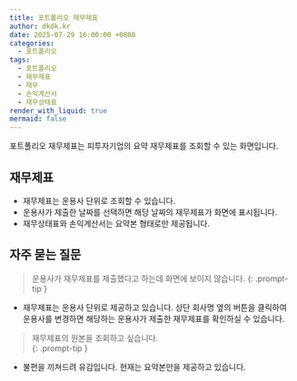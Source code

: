 ```yaml
---
title: 포트폴리오 재무제표
author: dkdk.kr
date: 2025-07-29 16:00:00 +0800
categories:
  - 포트폴리오
tags:
  - 포트폴리오
  - 재무제표
  - 재무
  - 손익계산서
  - 재무상태표
render_with_liquid: true
mermaid: false
---
```

포트폴리오 재무제표는 피투자기업의 요약 재무제표를 조회할 수 있는 화면입니다.
## 재무제표
- 재무제표는 운용사 단위로 조회할 수 있습니다.
- 운용사가 제출한 날짜를 선택하면 해당 날짜의 재무제표가 화면에 표시됩니다. 
- 재무상태표와 손익계산서는 요약본 형태로만 제공됩니다. 

## 자주 묻는 질문

> 운용사가 재무제표를 제출했다고 하는데 화면에 보이지 않습니다. 
{: .prompt-tip }
- 재무제표는 운용사 단위로 제공하고 있습니다. 상단 회사명 옆의 버튼을 클릭하여 운용사를 변경하면 해당하는 운용사가 제출한 재무제표를 확인하실 수 있습니다. 

>재무제표의 원본을 조회하고 싶습니다.  
{: .prompt-tip }
- 불편을 끼쳐드려 유감입니다. 현재는 요약본만을 제공하고 있습니다.  
